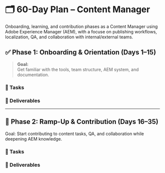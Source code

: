 # 🗂️ 60-Day Plan – Content Manager

Onboarding, learning, and contribution phases as a Content Manager using Adobe Experience Manager (AEM), with a focuse on publishing workflows, localization, QA, and collaboration with internal/external teams.

## ✅ Phase 1: Onboarding & Orientation (Days 1–15)

> **Goal:**  
> Get familiar with the tools, team structure, AEM system, and documentation.

### 🎯 Tasks

### 📄 Deliverables

---

## 🚀 Phase 2: Ramp-Up & Contribution (Days 16–35)

Goal:
Start contributing to content tasks, QA, and collaboration while deepening AEM knowledge.

### 🎯 Tasks

### 📄 Deliverables
